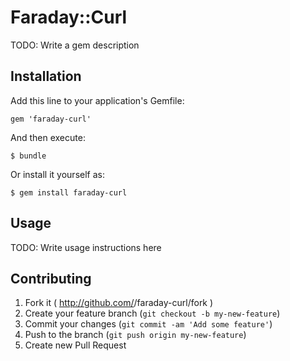 # Faraday::Curl

TODO: Write a gem description

## Installation

Add this line to your application's Gemfile:

    gem 'faraday-curl'

And then execute:

    $ bundle

Or install it yourself as:

    $ gem install faraday-curl

## Usage

TODO: Write usage instructions here

## Contributing

1. Fork it ( http://github.com/<my-github-username>/faraday-curl/fork )
2. Create your feature branch (`git checkout -b my-new-feature`)
3. Commit your changes (`git commit -am 'Add some feature'`)
4. Push to the branch (`git push origin my-new-feature`)
5. Create new Pull Request
